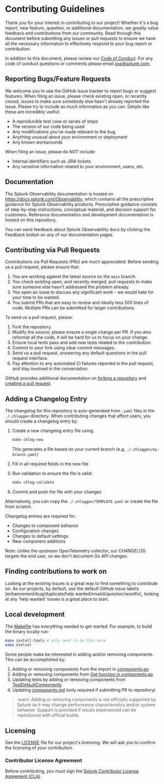 # Contributing Guidelines

Thank you for your interest in contributing to our project! Whether it's a bug
report, new feature, question, or additional documentation, we greatly value
feedback and contributions from our community. Read through this document
before submitting any issues or pull requests to ensure we have all the
necessary information to effectively respond to your bug report or
contribution.

In addition to this document, please review our [Code of
Conduct](CODE_OF_CONDUCT.md). For any code of conduct questions or comments
please email oss@splunk.com.

## Reporting Bugs/Feature Requests

We welcome you to use the GitHub issue tracker to report bugs or suggest
features. When filing an issue, please check existing open, or recently closed,
issues to make sure somebody else hasn't already reported the issue. Please try
to include as much information as you can. Details like these are incredibly
useful:

- A reproducible test case or series of steps
- The version of our code being used
- Any modifications you've made relevant to the bug
- Anything unusual about your environment or deployment
- Any known workarounds

When filing an issue, please do *NOT* include:

- Internal identifiers such as JIRA tickets
- Any sensitive information related to your environment, users, etc.

## Documentation

The Splunk Observability documentation is hosted on https://docs.splunk.com/Observability,
which contains all the prescriptive guidance for Splunk Observability products.
Prescriptive guidance consists of step-by-step instructions, conceptual material,
and decision support for customers. Reference documentation and development
documentation is hosted on this repository.

You can send feedback about Splunk Observability docs by clicking the Feedback
button on any of our documentation pages.

## Contributing via Pull Requests

Contributions via Pull Requests (PRs) are much appreciated. Before sending us a
pull request, please ensure that:

1. You are working against the latest source on the `main` branch.
2. You check existing open, and recently merged, pull requests to make sure
   someone else hasn't addressed the problem already.
3. You open an issue to discuss any significant work - we would hate for your
   time to be wasted.
4. You submit PRs that are easy to review and ideally less 500 lines of code.
   Multiple PRs can be submitted for larger contributions.

To send us a pull request, please:

1. Fork the repository.
2. Modify the source; please ensure a single change per PR. If you also
   reformat all the code, it will be hard for us to focus on your change.
3. Ensure local tests pass and add new tests related to the contribution.
4. Commit to your fork using clear commit messages.
5. Send us a pull request, answering any default questions in the pull request
   interface.
6. Pay attention to any automated CI failures reported in the pull request, and
   stay involved in the conversation.

GitHub provides additional documentation on [forking a
repository](https://help.github.com/articles/fork-a-repo/) and [creating a pull
request](https://help.github.com/articles/creating-a-pull-request/).

## Adding a Changelog Entry

The changelog for this repository is auto-generated from `.yaml` files in the 
`./.chloggen` directory. When contributing changes that affect users, you should 
create a changelog entry by:

1. Create a new changelog entry file using:
   ```bash
   make chlog-new
   ```
   This generates a file based on your current branch (e.g. `./.chloggen/my-branch.yaml`)

1. Fill in all required fields in the new file

1. Run validation to ensure the file is valid:
   ```bash
   make chlog-validate
   ```

1. Commit and push the file with your changes

Alternatively, you can copy the `./.chloggen/TEMPLATE.yaml` or create the file from scratch.

Changelog entries are required for:
- Changes to component behavior
- Configuration changes  
- Changes to default settings
- New component additions

Note: Unlike the upstream OpenTelemetry collector, our CHANGELOG targets the end user, so we don't document Go API changes.

## Finding contributions to work on

Looking at the existing issues is a great way to find something to contribute
on. As our projects, by default, use the default GitHub issue labels
(enhancement/bug/duplicate/help wanted/invalid/question/wontfix), looking at
any 'help wanted' issues is a great place to start.

## Local development

The [Makefile](Makefile) has everything needed to get started. For example, to
build the binary locally run:

```bash
make install-tools # only need to do this once
make otelcol
```

Some people make be interested in adding and/or removing components. This can
be accomplished by:

1. Adding or removing components from the import in
   [components.go](https://github.com/signalfx/splunk-otel-collector/blob/main/internal/components/components.go#L18)
2. Adding or removing components from [Get function in components.go](https://github.com/signalfx/splunk-otel-collector/blob/main/internal/components/components.go#L75)
3. Updating tests by adding or removing components from
   [TestDefaultComponents](https://github.com/signalfx/splunk-otel-collector/blob/main/internal/components/components_test.go#L26)
4. Updating [components.md](docs/components.md) (only required if submitting PR to repository)

> :warn: Adding or removing components is not officially supported by Splunk as
> it may change performance characteristics and/or system behavior. Support is
> provided if issues experienced can be reproduced with official builds.

## Licensing

See the [LICENSE](LICENSE) file for our project's licensing. We will ask you to
confirm the licensing of your contribution.

### Contributor License Agreement

Before contributing, you must sign the [Splunk Contributor License Agreement (CLA)](https://www.splunk.com/en_us/form/contributions.html).
